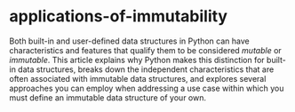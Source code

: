 # applications-of-immutability
Both built-in and user-defined data structures in Python can have characteristics and features that qualify them to be considered *mutable* or *immutable*. This article explains why Python makes this distinction for built-in data structures, breaks down the independent characteristics that are often associated with immutable data structures, and explores several approaches you can employ when addressing a use case within which you must define an immutable data structure of your own.
